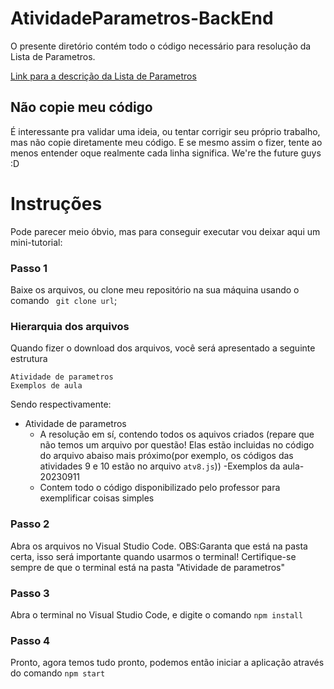 # AtividadeParametros-BackEnd
O presente diretório contém todo o código necessário para resolução da Lista de Parametros.

[Link para a descrição da Lista de Parametros](https://github.com/Serg-Ale/AtividadeParametros-BacnEnd/blob/main/Atividades%20de%20par%C3%A2metros.pdf)

## Não copie meu código
É interessante pra validar uma ideia, ou tentar corrigir seu próprio trabalho, mas não copie diretamente meu código.
E se mesmo assim o fizer, tente ao menos entender oque realmente cada linha significa. We're the future guys :D

# Instruções
Pode parecer meio óbvio, mas para conseguir executar vou deixar aqui um mini-tutorial:


### Passo 1
Baixe os arquivos, ou clone meu repositório na sua máquina usando o comando ` git clone url`;

### Hierarquia dos arquivos
Quando fizer o download dos arquivos, você será apresentado a seguinte estrutura
```
Atividade de parametros
Exemplos de aula
```

Sendo respectivamente:
- Atividade de parametros
  - A resolução em sí, contendo todos os aquivos criados (repare que não temos um arquivo por questão! Elas estão incluidas no código do arquivo abaiso mais próximo(por exemplo, os códigos das atividades 9 e 10 estão no arquivo `atv8.js`))
-Exemplos da aula-20230911
  - Contem todo o código disponibilizado pelo professor para exemplificar coisas simples 

### Passo 2
Abra os arquivos no Visual Studio Code. OBS:Garanta que está na pasta certa, isso será importante quando usarmos o terminal! Certifique-se sempre de que o terminal está na pasta "Atividade de parametros"

### Passo 3
Abra o terminal no Visual Studio Code, e digite o comando ` npm install `

### Passo 4
Pronto, agora temos tudo pronto, podemos então iniciar a aplicação através do comando ` npm start `
